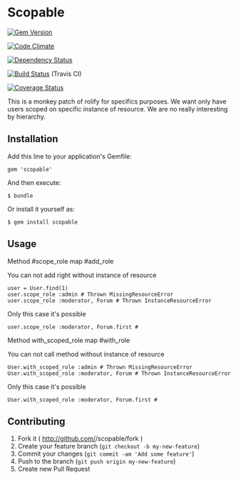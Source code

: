 # Scopable

[![Gem Version](https://badge.fury.io/rb/scopable.png)](http://badge.fury.io/rb/scopable)

[![Code Climate](https://codeclimate.com/github/joel/scopable.png)](https://codeclimate.com/github/joel/scopable)

[![Dependency Status](https://gemnasium.com/joel/scopable.png)](https://gemnasium.com/joel/scopable)

[![Build Status](https://travis-ci.org/joel/scopable.png?branch=master)](https://travis-ci.org/joel/scopable) (Travis CI)

[![Coverage Status](https://coveralls.io/repos/joel/scopable/badge.png)](https://coveralls.io/r/joel/scopable)

This is a monkey patch of rolify for specifics purposes. We want only have users scoped on specific instance of resource. We are no really interesting by hierarchy.

## Installation

Add this line to your application's Gemfile:

    gem 'scopable'

And then execute:

    $ bundle

Or install it yourself as:

    $ gem install scopable

## Usage

Method #scope_role map #add_role

You can not add right without instance of resource

    user = User.find(1)
    user.scope_role :admin # Thrown MissingResourceError
    user.scope_role :moderator, Forum # Thrown InstanceResourceError

Only this case it's possible

    user.scope_role :moderator, Forum.first #

Method with_scoped_role map #with_role

You can not call method without instance of resource

    User.with_scoped_role :admin # Thrown MissingResourceError
    User.with_scoped_role :moderator, Forum # Thrown InstanceResourceError

Only this case it's possible

    User.with_scoped_role :moderator, Forum.first #

## Contributing

1. Fork it ( http://github.com/<my-github-username>/scopable/fork )
2. Create your feature branch (`git checkout -b my-new-feature`)
3. Commit your changes (`git commit -am 'Add some feature'`)
4. Push to the branch (`git push origin my-new-feature`)
5. Create new Pull Request
